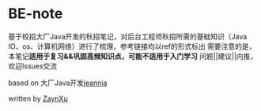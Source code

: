 # BE-note

基于校招大厂Java开发的秋招笔记，对后台工程师秋招所需的基础知识（Java IO、os、计算机网络）进行了梳理，参考链接均以ref的形式标出 需要注意的是，本笔记**适用于复习&&巩固高频知识点，可能不适用于入门学习** 问题||建议||内推，欢迎Issues交流

based on 大厂Java开发[jeannia](https://blog.csdn.net/weixin_43795472?spm=1001.2014.3001.5509)

written by [ZaynXu](https://github.com/ZaynXu/BE-note)
